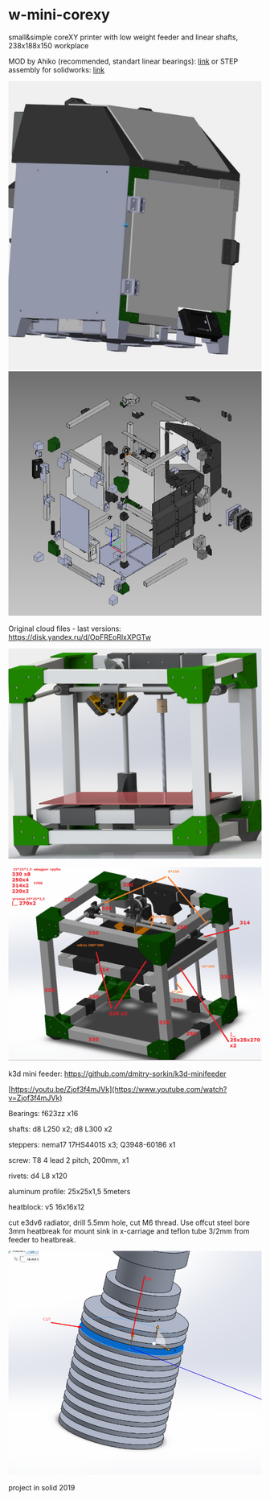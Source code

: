 # w-mini-corexy
small&amp;simple coreXY printer with low weight feeder and linear shafts, 238x188x150 workplace

MOD by Ahiko (recommended, standart linear bearings):
[link](https://github.com/whoim2/w-mini-corexy/tree/main/Ahiko)
or STEP assembly for solidworks:
[link](https://github.com/whoim2/w-mini-corexy/raw/main/Ahiko/Assembly1.STEP.zip)

![preview](https://github.com/whoim2/w-mini-corexy/raw/main/Ahiko/IMG_20230107_175328_774.jpg)
![preview](https://github.com/whoim2/w-mini-corexy/raw/main/Ahiko/IMG_20230107_180032_268.jpg)


Original cloud files - last versions: https://disk.yandex.ru/d/OpFREoRlxXPGTw

![preview](https://github.com/whoim2/w-mini-corexy/blob/main/preview.JPG)

![sizes](https://github.com/whoim2/w-mini-corexy/blob/main/profile_sizes.png)

k3d mini feeder: https://github.com/dmitry-sorkin/k3d-minifeeder

[https://youtu.be/Zjof3f4mJVk](https://www.youtube.com/watch?v=Zjof3f4mJVk)


Bearings: f623zz x16

shafts: d8 L250 x2; d8 L300 x2

steppers: nema17 17HS4401S x3; Q3948-60186 x1

screw: T8 4 lead 2 pitch, 200mm, x1

rivets: d4 L8 x120

aluminum profile: 25x25x1,5 5meters

heatblock: v5 16x16x12


cut e3dv6 radiator, drill 5.5mm hole, cut M6 thread. Use offcut steel bore 3mm heatbreak for mount sink in x-carriage and teflon tube 3/2mm from feeder to heatbreak.

![cut](https://github.com/whoim2/w-mini-corexy/blob/main/e3dv6_CUT.png)

project in solid 2019
